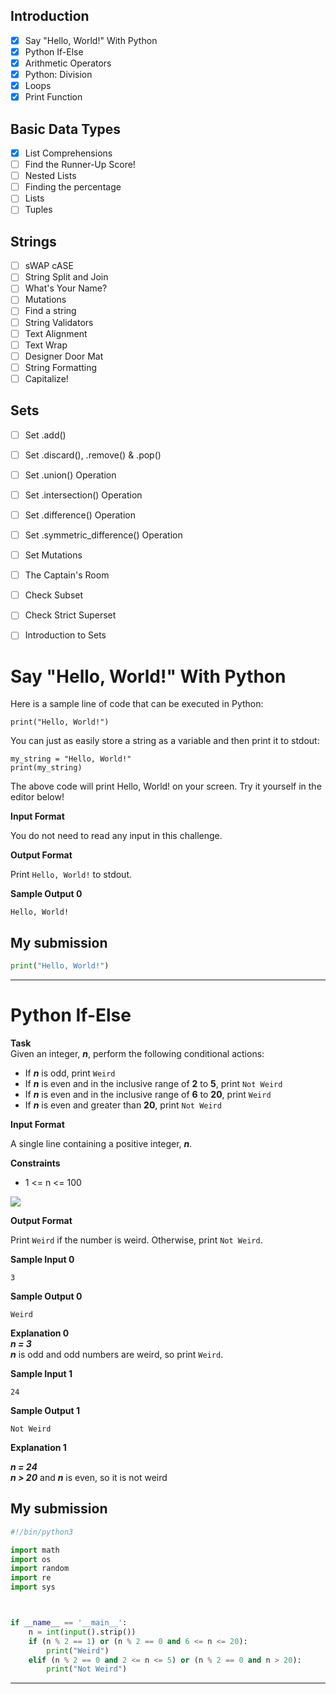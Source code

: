 ## Introduction
- [x] Say "Hello, World!" With Python
- [x] Python If-Else
- [x] Arithmetic Operators
- [x] Python: Division
- [x] Loops
- [x] Print Function

## Basic Data Types
- [x] List Comprehensions
- [ ] Find the Runner-Up Score!
- [ ] Nested Lists
- [ ] Finding the percentage
- [ ] Lists
- [ ] Tuples

## Strings
- [ ] sWAP cASE
- [ ] String Split and Join
- [ ] What's Your Name?
- [ ] Mutations
- [ ] Find a string
- [ ] String Validators
- [ ] Text Alignment
- [ ] Text Wrap
- [ ] Designer Door Mat
- [ ] String Formatting
- [ ] Capitalize!

## Sets
- [ ] Set .add()
- [ ] Set .discard(), .remove() & .pop()
- [ ] Set .union() Operation
- [ ] Set .intersection() Operation
- [ ] Set .difference() Operation
- [ ] Set .symmetric_difference() Operation
- [ ] Set Mutations
- [ ] The Captain's Room
- [ ] Check Subset
- [ ] Check Strict Superset
- [ ] Introduction to Sets




# Say "Hello, World!" With Python

Here is a sample line of code that can be executed in Python:
```
print("Hello, World!")
```
You can just as easily store a string as a variable and then print it to stdout:
```
my_string = "Hello, World!"
print(my_string)
```
The above code will print Hello, World! on your screen. Try it yourself in the editor below!

**Input Format**

You do not need to read any input in this challenge.

**Output Format**

Print `Hello, World!` to stdout.

**Sample Output 0**
```
Hello, World!
```

## My submission
```python
print("Hello, World!")
```

---

# Python If-Else

**Task**  
Given an integer, ***n***, perform the following conditional actions:

- If ***n*** is odd, print `Weird`
- If ***n*** is even and in the inclusive range of **2** to **5**, print `Not Weird`
- If ***n*** is even and in the inclusive range of **6** to **20**, print `Weird`
- If ***n*** is even and greater than **20**, print `Not Weird`

**Input Format**

A single line containing a positive integer, ***n***.

**Constraints**  
- 1 <= n <= 100

<img src="https://latex.codecogs.com/svg.latex?-1%20\le%20n%20\le%20100 " /> 

**Output Format**

Print `Weird` if the number is weird. Otherwise, print `Not Weird`.

**Sample Input 0**
```
3
```

**Sample Output 0**
```
Weird
```

**Explanation 0**  
***n = 3***   
***n*** is odd and odd numbers are weird, so print `Weird`.

**Sample Input 1**
```
24
```

**Sample Output 1**
```
Not Weird
```

**Explanation 1**

***n = 24***   
***n > 20*** and ***n*** is even, so it is not weird

## My submission
```python
#!/bin/python3

import math
import os
import random
import re
import sys



if __name__ == '__main__':
    n = int(input().strip())
    if (n % 2 == 1) or (n % 2 == 0 and 6 <= n <= 20):
        print("Weird")
    elif (n % 2 == 0 and 2 <= n <= 5) or (n % 2 == 0 and n > 20):
        print("Not Weird")
```

---


